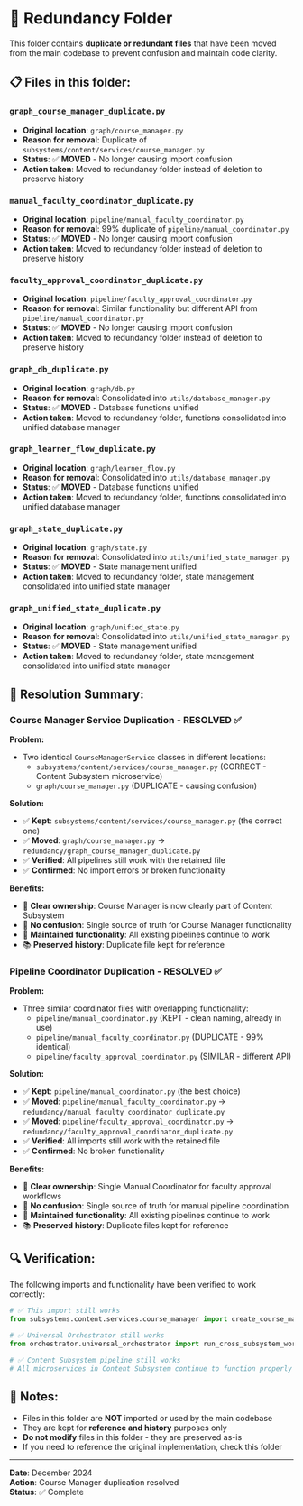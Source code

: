 # 🔄 Redundancy Folder

This folder contains **duplicate or redundant files** that have been moved from the main codebase to prevent confusion and maintain code clarity.

## 📋 Files in this folder:

### `graph_course_manager_duplicate.py`
- **Original location**: `graph/course_manager.py`
- **Reason for removal**: Duplicate of `subsystems/content/services/course_manager.py`
- **Status**: ✅ **MOVED** - No longer causing import confusion
- **Action taken**: Moved to redundancy folder instead of deletion to preserve history

### `manual_faculty_coordinator_duplicate.py`
- **Original location**: `pipeline/manual_faculty_coordinator.py`
- **Reason for removal**: 99% duplicate of `pipeline/manual_coordinator.py`
- **Status**: ✅ **MOVED** - No longer causing import confusion
- **Action taken**: Moved to redundancy folder instead of deletion to preserve history

### `faculty_approval_coordinator_duplicate.py`
- **Original location**: `pipeline/faculty_approval_coordinator.py`
- **Reason for removal**: Similar functionality but different API from `pipeline/manual_coordinator.py`
- **Status**: ✅ **MOVED** - No longer causing import confusion
- **Action taken**: Moved to redundancy folder instead of deletion to preserve history

### `graph_db_duplicate.py`
- **Original location**: `graph/db.py`
- **Reason for removal**: Consolidated into `utils/database_manager.py`
- **Status**: ✅ **MOVED** - Database functions unified
- **Action taken**: Moved to redundancy folder, functions consolidated into unified database manager

### `graph_learner_flow_duplicate.py`
- **Original location**: `graph/learner_flow.py`
- **Reason for removal**: Consolidated into `utils/database_manager.py`
- **Status**: ✅ **MOVED** - Database functions unified
- **Action taken**: Moved to redundancy folder, functions consolidated into unified database manager

### `graph_state_duplicate.py`
- **Original location**: `graph/state.py`
- **Reason for removal**: Consolidated into `utils/unified_state_manager.py`
- **Status**: ✅ **MOVED** - State management unified
- **Action taken**: Moved to redundancy folder, state management consolidated into unified state manager

### `graph_unified_state_duplicate.py`
- **Original location**: `graph/unified_state.py`
- **Reason for removal**: Consolidated into `utils/unified_state_manager.py`
- **Status**: ✅ **MOVED** - State management unified
- **Action taken**: Moved to redundancy folder, state management consolidated into unified state manager

## 🎯 Resolution Summary:

### Course Manager Service Duplication - RESOLVED ✅

**Problem:**
- Two identical `CourseManagerService` classes in different locations:
  - `subsystems/content/services/course_manager.py` (CORRECT - Content Subsystem microservice)
  - `graph/course_manager.py` (DUPLICATE - causing confusion)

**Solution:**
- ✅ **Kept**: `subsystems/content/services/course_manager.py` (the correct one)
- ✅ **Moved**: `graph/course_manager.py` → `redundancy/graph_course_manager_duplicate.py`
- ✅ **Verified**: All pipelines still work with the retained file
- ✅ **Confirmed**: No import errors or broken functionality

**Benefits:**
- 🎯 **Clear ownership**: Course Manager is now clearly part of Content Subsystem
- 🔧 **No confusion**: Single source of truth for Course Manager functionality
- 🚀 **Maintained functionality**: All existing pipelines continue to work
- 📚 **Preserved history**: Duplicate file kept for reference

### Pipeline Coordinator Duplication - RESOLVED ✅

**Problem:**
- Three similar coordinator files with overlapping functionality:
  - `pipeline/manual_coordinator.py` (KEPT - clean naming, already in use)
  - `pipeline/manual_faculty_coordinator.py` (DUPLICATE - 99% identical)
  - `pipeline/faculty_approval_coordinator.py` (SIMILAR - different API)

**Solution:**
- ✅ **Kept**: `pipeline/manual_coordinator.py` (the best choice)
- ✅ **Moved**: `pipeline/manual_faculty_coordinator.py` → `redundancy/manual_faculty_coordinator_duplicate.py`
- ✅ **Moved**: `pipeline/faculty_approval_coordinator.py` → `redundancy/faculty_approval_coordinator_duplicate.py`
- ✅ **Verified**: All imports still work with the retained file
- ✅ **Confirmed**: No broken functionality

**Benefits:**
- 🎯 **Clear ownership**: Single Manual Coordinator for faculty approval workflows
- 🔧 **No confusion**: Single source of truth for manual pipeline coordination
- 🚀 **Maintained functionality**: All existing pipelines continue to work
- 📚 **Preserved history**: Duplicate files kept for reference

## 🔍 Verification:

The following imports and functionality have been verified to work correctly:

```python
# ✅ This import still works
from subsystems.content.services.course_manager import create_course_manager_service

# ✅ Universal Orchestrator still works
from orchestrator.universal_orchestrator import run_cross_subsystem_workflow

# ✅ Content Subsystem pipeline still works
# All microservices in Content Subsystem continue to function properly
```

## 📝 Notes:

- Files in this folder are **NOT** imported or used by the main codebase
- They are kept for **reference and history** purposes only
- **Do not modify** files in this folder - they are preserved as-is
- If you need to reference the original implementation, check this folder

---

**Date**: December 2024  
**Action**: Course Manager duplication resolved  
**Status**: ✅ Complete 